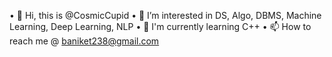• 👋 Hi, this is @CosmicCupid
• 🔭 I’m interested in DS, Algo, DBMS, Machine Learning, Deep Learning, NLP
• 🤖 I'm currently learning C++
• 📫 How to reach me @ baniket238@gmail.com
